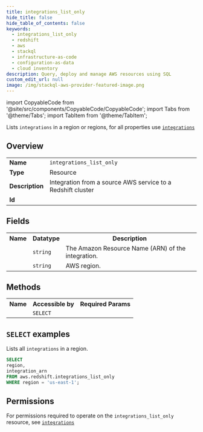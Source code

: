 ```yaml
---
title: integrations_list_only
hide_title: false
hide_table_of_contents: false
keywords:
  - integrations_list_only
  - redshift
  - aws
  - stackql
  - infrastructure-as-code
  - configuration-as-data
  - cloud inventory
description: Query, deploy and manage AWS resources using SQL
custom_edit_url: null
image: /img/stackql-aws-provider-featured-image.png
---
```


import CopyableCode from '@site/src/components/CopyableCode/CopyableCode';
import Tabs from '@theme/Tabs';
import TabItem from '@theme/TabItem';

Lists <code>integrations</code> in a region or regions, for all properties use <a href="/services/serviceName/integrations/"><code>integrations</code></a>

## Overview
<table>
<tbody>
<tr><td><b>Name</b></td><td><code>integrations_list_only</code></td></tr>
<tr><td><b>Type</b></td><td>Resource</td></tr>
<tr><td><b>Description</b></td><td>Integration from a source AWS service to a Redshift cluster</td></tr>
<tr><td><b>Id</b></td><td><CopyableCode code="aws.redshift.integrations_list_only" /></td></tr>
</tbody>
</table>

## Fields
<table>
<tbody>
<tr><th>Name</th><th>Datatype</th><th>Description</th></tr><tr><td><CopyableCode code="integration_arn" /></td><td><code>string</code></td><td>The Amazon Resource Name (ARN) of the integration.</td></tr>
<tr><td><CopyableCode code="region" /></td><td><code>string</code></td><td>AWS region.</td></tr>
</tbody>
</table>

## Methods

<table>
<tbody>
  <tr>
    <th>Name</th>
    <th>Accessible by</th>
    <th>Required Params</th>
  </tr>
  <tr>
    <td><CopyableCode code="list_resources" /></td>
    <td><code>SELECT</code></td>
    <td><CopyableCode code="region" /></td>
  </tr>
</tbody>
</table>

## `SELECT` examples
Lists all <code>integrations</code> in a region.
```sql
SELECT
region,
integration_arn
FROM aws.redshift.integrations_list_only
WHERE region = 'us-east-1';
```


## Permissions

For permissions required to operate on the <code>integrations_list_only</code> resource, see <a href="/services/redshift/integrations/#permissions"><code>integrations</code></a>

